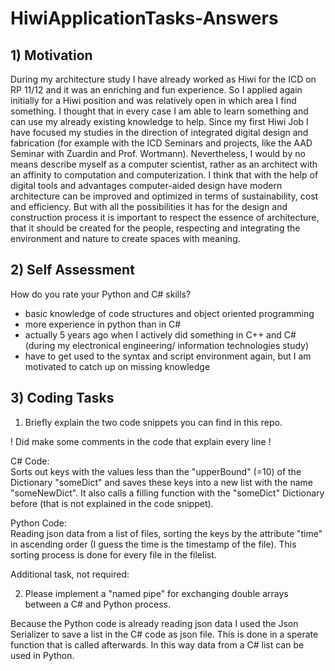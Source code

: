 # HiwiApplicationTasks-Answers


## 1) Motivation

During my architecture study I have already worked as Hiwi for the ICD on RP 11/12 and it was an enriching and fun experience.
So I applied again initially for a Hiwi position and was relatively open in which area I find something. I thought that in every case I am able to learn something and can use my already existing knowledge to help. Since my first Hiwi Job I have focused my studies in the direction of integrated digital design and fabrication (for example with the ICD Seminars and projects, like  the AAD Seminar with Zuardin and Prof. Wortmann). Nevertheless, I would by no means describe myself as a computer scientist, rather as an architect with an affinity to computation and computerization. 
I think that with the help of digital tools and advantages computer-aided design have modern architecture can be improved and optimized in terms of sustainability, cost and efficiency. But with all the possibilities it has for the design and construction process it is important to respect the essence of architecture, that it should be created for the people, respecting and integrating the environment and nature to create spaces with meaning.

## 2) Self Assessment

How do you rate your Python and C# skills?

- basic knowledge of code structures and object oriented programming
- more experience in python than in C#
- actually 5 years ago when I actively did something in C++ and C# (during my electronical engineering/ information technologies study)
- have to get used to the syntax and script environment again, but I am motivated to catch up on missing knowledge

## 3) Coding Tasks

1. Briefly explain the two code snippets you can find in this repo.

! Did make some comments in the code that explain every line !

C# Code: <br>
Sorts out keys with the values less than the "upperBound" (=10) of the Dictionary "someDict" and saves these keys into a new list with the name "someNewDict". It also calls a filling function with the "someDict" Dictionary before (that is not explained in the code snippet).

Python Code:<br>
Reading json data from a list of files, sorting the keys by the attribute "time" in ascending order (I guess the time is the timestamp of the file).
This sorting process is done for every file in the filelist.

Additional task, not required:<br>

2. Please implement a "named pipe" for exchanging double arrays between a C# and Python process.

Because the Python code is already reading json data I used the Json Serializer to save a list in the C# code as json file.
This is done in a sperate function that is called afterwards. In this way data from a C# list can be used in Python.
